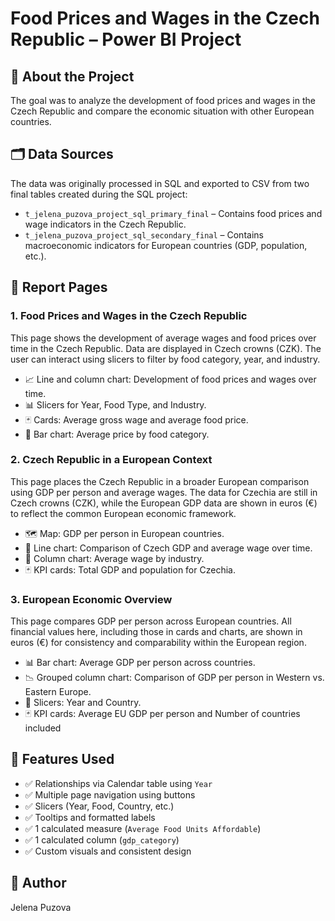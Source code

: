 # Food Prices and Wages in the Czech Republic – Power BI Project

## 📌 About the Project

The goal was to analyze the development of food prices and wages in the Czech Republic and compare the economic situation with other European countries.

## 🗂 Data Sources

The data was originally processed in SQL and exported to CSV from two final tables created during the SQL project:

- `t_jelena_puzova_project_sql_primary_final` – Contains food prices and wage indicators in the Czech Republic.
- `t_jelena_puzova_project_sql_secondary_final` – Contains macroeconomic indicators for European countries (GDP, population, etc.).

## 📄 Report Pages

### 1. **Food Prices and Wages in the Czech Republic**

This page shows the development of average wages and food prices over time in the Czech Republic. Data are displayed in Czech crowns (CZK). The user can interact using slicers to filter by food category, year, and industry.

- 📈 Line and column chart: Development of food prices and wages over time.
- 📊 Slicers for Year, Food Type, and Industry.
- 🃏 Cards: Average gross wage and average food price.
- 🍞 Bar chart: Average price by food category.

### 2. **Czech Republic in a European Context**

This page places the Czech Republic in a broader European comparison using GDP per person and average wages. The data for Czechia are still in Czech crowns (CZK), while the European GDP data are shown in euros (€) to reflect the common European economic framework.

- 🗺 Map: GDP per person in European countries.
- 🧭 Line chart: Comparison of Czech GDP and average wage over time.
- 🧱 Column chart: Average wage by industry.
- 🃏 KPI cards: Total GDP and population for Czechia.

### 3. **European Economic Overview**

This page compares GDP per person across European countries. All financial values here, including those in cards and charts, are shown in euros (€) for consistency and comparability within the European region.

- 📊 Bar chart: Average GDP per person across countries.
- 📉 Grouped column chart: Comparison of GDP per person in Western vs. Eastern Europe.
- 🔁 Slicers: Year and Country.
- 🃏 KPI cards: Average EU GDP per person and Number of countries included 

## 🔧 Features Used

- ✅ Relationships via Calendar table using `Year`
- ✅ Multiple page navigation using buttons
- ✅ Slicers (Year, Food, Country, etc.)
- ✅ Tooltips and formatted labels
- ✅ 1 calculated measure (`Average Food Units Affordable`)
- ✅ 1 calculated column (`gdp_category`)
- ✅ Custom visuals and consistent design

## 📌 Author

Jelena Puzova 
